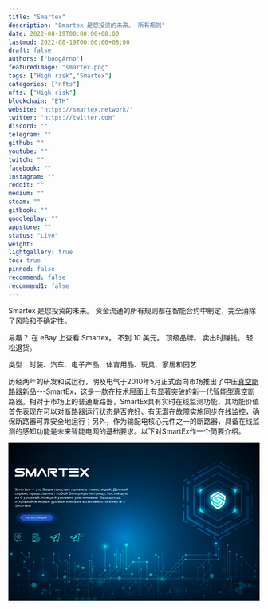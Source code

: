 ```yaml
---
title: "Smartex"
description: "Smartex 是您投资的未来。 所有规则"
date: 2022-08-19T00:00:00+08:00
lastmod: 2022-08-19T00:00:00+08:00
draft: false
authors: ["boogArno"]
featuredImage: "smartex.png"
tags: ["High risk","Smartex"]
categories: ["nfts"]
nfts: ["High risk"]
blockchain: "ETH"
website: "https://smartex.network/"
twitter: "https://twitter.com"
discord: ""
telegram: ""
github: ""
youtube: ""
twitch: ""
facebook: ""
instagram: ""
reddit: ""
medium: ""
steam: ""
gitbook: ""
googleplay: ""
appstore: ""
status: "Live"
weight: 
lightgallery: true
toc: true
pinned: false
recommend: false
recommend1: false
---
```

Smartex 是您投资的未来。 资金流通的所有规则都在智能合约中制定，完全消除了风险和不确定性。

易趣？ 在 eBay 上查看 Smartex。 不到 10 美元。 顶级品牌。 卖出时赚钱。 轻松退货。

类型：时装、汽车、电子产品、体育用品、玩具、家居和园艺

历经两年的研发和试运行，明及电气于2010年5月正式面向市场推出了中压[真空断路器](https://baike.baidu.com/item/真空断路器/3068632)新品---SmartEx，这是一款在技术层面上有显著突破的新一代智能型真空断路器。相对于市场上的普通断路器，SmartEx具有实时在线监测功能，其功能价值首先表现在可以对断路器运行状态是否完好、有无潜在故障实施同步在线监控，确保断路器可靠安全地运行；另外，作为输配电核心元件之一的断路器，具备在线监测的感知功能是未来智能电网的基础要求。以下对SmartEx作一个简要介绍。

![smartex-dapp-high-risk-eth-image1_f6c9a482127d51289ed94840dda4ab3a](smartex-dapp-high-risk-eth-image1_f6c9a482127d51289ed94840dda4ab3a.png)